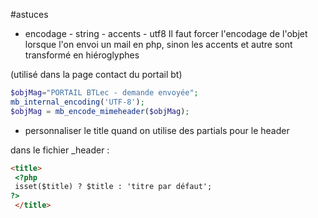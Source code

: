 #astuces
 
 * encodage - string - accents - utf8
Il faut forcer l'encodage de l'objet lorsque l'on envoi un mail en php, sinon les accents et autre sont transformé en hiéroglyphes

(utilisé dans la page contact du portail bt)

```php
$objMag="PORTAIL BTLec - demande envoyée";
mb_internal_encoding('UTF-8');
$objMag = mb_encode_mimeheader($objMag);
```



 * personnaliser le title quand on utilise des partials pour le header
 
 dans le fichier _header :
 

```html
<title>
 <?php
 isset($title) ? $title : 'titre par défaut';
?>
 </title>
```

